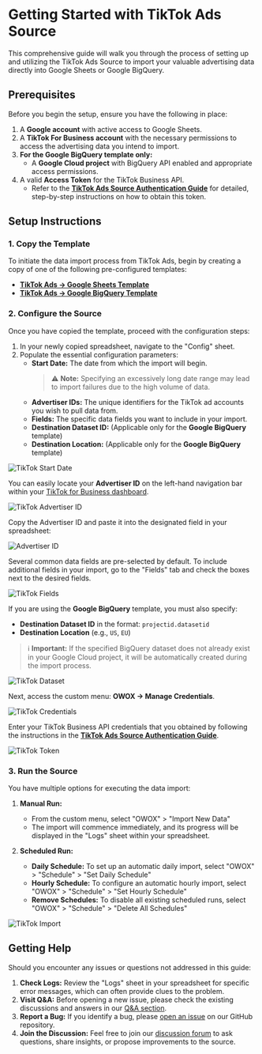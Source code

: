 # Getting Started with TikTok Ads Source

This comprehensive guide will walk you through the process of setting up and utilizing the TikTok Ads Source to import your valuable advertising data directly into Google Sheets or Google BigQuery.

## Prerequisites

Before you begin the setup, ensure you have the following in place:

1.  A **Google account** with active access to Google Sheets.
2.  A **TikTok For Business account** with the necessary permissions to access the advertising data you intend to import.
3.  **For the Google BigQuery template only:**
    * A **Google Cloud project** with BigQuery API enabled and appropriate access permissions.
4.  A valid **Access Token** for the TikTok Business API.
    * Refer to the [**TikTok Ads Source Authentication Guide**](CREDENTIALS.md) for detailed, step-by-step instructions on how to obtain this token.

## Setup Instructions

### 1. Copy the Template

To initiate the data import process from TikTok Ads, begin by creating a copy of one of the following pre-configured templates:

* [**TikTok Ads → Google Sheets Template**](https://docs.google.com/spreadsheets/d/15AujaJ_x-ibEqs2u3DwvC8qV0hYC7oO1b1LGLEen1mQ/copy)
* [**TikTok Ads → Google BigQuery Template**](https://docs.google.com/spreadsheets/d/1I7cThXo24rwaQgx2H2Jsh0Z5Acv2ydh7bDtdEP8mBEQ/copy)

### 2. Configure the Source

Once you have copied the template, proceed with the configuration steps:

1.  In your newly copied spreadsheet, navigate to the "Config" sheet.
2.  Populate the essential configuration parameters:
    * **Start Date:** The date from which the import will begin.
        > ⚠️ **Note:** Specifying an excessively long date range may lead to import failures due to the high volume of data.
    * **Advertiser IDs:** The unique identifiers for the TikTok ad accounts you wish to pull data from.
    * **Fields:** The specific data fields you want to include in your import.
    * **Destination Dataset ID:** (Applicable only for the **Google BigQuery** template)
    * **Destination Location:** (Applicable only for the **Google BigQuery** template)

![TikTok Start Date](res/tiktok_startdate.png)

You can easily locate your **Advertiser ID** on the left-hand navigation bar within your [TikTok for Business dashboard](https://ads.tiktok.com/).

![TikTok Advertiser ID](res/tiktok_advid.png)

Copy the Advertiser ID and paste it into the designated field in your spreadsheet:

![Advertiser ID](res/tiktok_pasteid.png)

Several common data fields are pre-selected by default. To include additional fields in your import, go to the "Fields" tab and check the boxes next to the desired fields.

![TikTok Fields](res/tiktok_fields.png)

If you are using the **Google BigQuery** template, you must also specify:

* **Destination Dataset ID** in the format: `projectid.datasetid`
* **Destination Location** (e.g., `US`, `EU`)

> ℹ️ **Important:** If the specified BigQuery dataset does not already exist in your Google Cloud project, it will be automatically created during the import process.

![TikTok Dataset](res/tiktok_dataset.png)

Next, access the custom menu: **OWOX → Manage Credentials**.

![TikTok Credentials](res/tiktok_credentials.png)

Enter your TikTok Business API credentials that you obtained by following the instructions in the [**TikTok Ads Source Authentication Guide**](CREDENTIALS.md).

![TikTok Token](res/tiktok_token.png)

### 3. Run the Source

You have multiple options for executing the data import:

1.  **Manual Run:**
    * From the custom menu, select "OWOX" > "Import New Data"
    * The import will commence immediately, and its progress will be displayed in the "Logs" sheet within your spreadsheet.

2.  **Scheduled Run:**
    * **Daily Schedule:** To set up an automatic daily import, select "OWOX" > "Schedule" > "Set Daily Schedule"
    * **Hourly Schedule:** To configure an automatic hourly import, select "OWOX" > "Schedule" > "Set Hourly Schedule"
    * **Remove Schedules:** To disable all existing scheduled runs, select "OWOX" > "Schedule" > "Delete All Schedules"

![TikTok Import](res/tiktok_import.png)

## Getting Help

Should you encounter any issues or questions not addressed in this guide:

1.  **Check Logs:** Review the "Logs" sheet in your spreadsheet for specific error messages, which can often provide clues to the problem.
2.  **Visit Q&A:** Before opening a new issue, please check the existing discussions and answers in our [Q&A section](https://github.com/OWOX/owox-data-marts/discussions/categories/q-a).
3.  **Report a Bug:** If you identify a bug, please [open an issue](https://github.com/OWOX/owox-data-marts/issues) on our GitHub repository.
4.  **Join the Discussion:** Feel free to join our [discussion forum](https://github.com/OWOX/owox-data-marts/discussions) to ask questions, share insights, or propose improvements to the source.